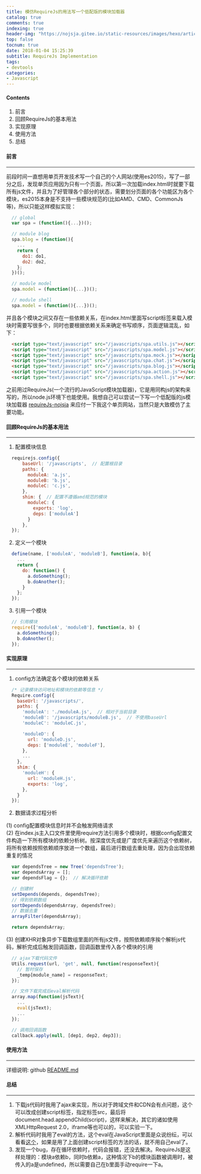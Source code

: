 ```yaml
---
title: 模仿RequireJs的用法写一个低配版的模块加载器
catalog: true
comments: true
indexing: true
header-img: "https://nojsja.gitee.io/static-resources/images/hexo/article_header/article_header.jpg"
top: false
tocnum: true
date: 2018-01-04 15:25:39
subtitle: RequireJs Implementation
tags: 
- devtools
categories:
- Javascript
---
```


#### Contents
1. 前言
2. 回顾RequireJs的基本用法
3. 实现原理
4. 使用方法
5. 总结

#### 前言
________

前段时间一直想用单页开发技术写一个自己的个人网站(使用es2015)，写了一部分之后，发现单页应用因为只有一个页面，所以第一次加载index.html时就要下载所有js文件，并且为了好管理各个部分的状态，需要划分页面的各个功能区为各个模块，es2015本身是不支持一些模块规范的(比如AMD、CMD、CommonJs等)，所以只能这样模拟实现：  

```js
  // global
  var spa = (function(){...})();

  // module blog
  spa.blog = (function(){
    ...
    return {
      do1: do1,
      do2: do2,
    };
  })();

  // module model
  spa.model = (function(){...})();

  // module shell
  spa.model = (function(){...})();
```

并且各个模块之间又存在一些依赖关系，在index.html里面写script标签来载入模块时需要写很多个，同时也要根据依赖关系来确定书写顺序，页面逻辑混乱，如下：  

```html
  <script type="text/javascript" src="/javascripts/spa.utils.js"></script>
  <script type="text/javascript" src="/javascripts/spa.model.js"></script>
  <script type="text/javascript" src="/javascripts/spa.mock.js"></script>
  <script type="text/javascript" src="/javascripts/spa.chat.js"></script>
  <script type="text/javascript" src="/javascripts/spa.blog.js"></script>
  <script type="text/javascript" src="/javascripts/spa.action.js"></script>
  <script type="text/javascript" src="/javascripts/spa.shell.js"></script>
```

之前用过RequireJs(一个流行的JavaScript模块加载器)，它是用同构js的架构来写的，所以node.js环境下也能使用。我想自己可以尝试一下写一个低配版的js模块加载器 [requireJs-nojsja](https://github.com/nojsja/requireJs-nojsja) 来应付一下我这个单页网站，当然只是大致模仿了主要功能。  

#### 回顾RequireJs的基本用法
__________________________

1. 配置模块信息  
```js
  requirejs.config({
      baseUrl: '/javascripts',  // 配置根目录
      paths: {
        moduleA: 'a.js',
        moduleB: 'b.js',
        moduleC: 'c.js',
      },
      shim: {  // 配置不遵循amd规范的模块
        moduleC: {
          exports: 'log',
          deps: ['moduleA']
        }
      },
  });
```
2. 定义一个模块  
```js
  define(name, ['moduleA', 'moduleB'], function(a, b){
    ...
    return {
      do: function() {
        a.doSomething();
        b.doAnother();
      }
    };
  });
```
3. 引用一个模块  
```js
  // 引用模块
  require(['moduleA', 'moduleB'], function(a, b) {
    a.doSomething();
    b.doAnother();
  });
```

#### 实现原理
____________

1. config方法确定各个模块的依赖关系  
```js
  /* 记录模块访问地址和模块的依赖等信息 */
  Require.config({
    baseUrl: '/javascripts/',
    paths: {
      'moduleA': './moduleA.js',  // 相对于当前目录
      'moduleB': '/javascripts/moduleB.js',  // 不使用baseUrl
      'moduleC': 'moduleC.js',

      'moduleD': {
        url: 'moduleD.js',
        deps: ['moduleE', 'moduleF'],
      },
      ...
    },
    shim: {
      'moduleH': {
        url: 'moduleH.js',
        exports: 'log',
      },
    }
  });
```

2. 数据请求过程分析  

(1) config配置模块信息时并不会触发网络请求  
(2) 在index.js主入口文件里使用require方法引用多个模块时，根据config配置文件构造一下所有模块的依赖分析树。按深度优先或是广度优先来遍历这个依赖树，将所有依赖按照依赖顺序放进一个数组，最后进行数组去重处理，因为会出现依赖重复的情况    

```js
  var dependsTree = new Tree('dependsTree');
  var dependsArray = [];
  var dependsFlag = {};  // 解决循环依赖

  // 创建树
  setDepends(depends, dependsTree);
  // 得到依赖数组
  sortDepends(dependsArray, dependsTree);
  // 数据去重
  arrayFilter(dependsArray);

  return dependsArray;
```

(3) 创建XHR对象异步下载数组里面的所有js文件，按照依赖顺序挨个解析js代码，解析完成后触发回调函数，回调函数里传入各个模块的引用  
  ```js
    // ajax下载代码文件
    Utils.request(url, 'get', null, function(responseText){
      // 暂时保存
      _temp[module_name] = responseText;
    });

    // 文件下载完成后eval解析代码
    array.map(function(jsText){
      ...
      eval(jsText);
      ...
    });

    // 调用回调函数
    callback.apply(null, [dep1, dep2, dep3]);
  ```

#### 使用方法
___________
详细说明: github [README.md](https://github.com/nojsja/requireJs-nojsja)

#### 总结
________

1. 下载js代码时我用了ajax来实现，所以对于跨域文件和CDN会有点问题，这个可以改成创建script标签，指定标签src，最后将document.head.appendChild(script)，这样来解决，其它的诸如使用XMLHttpRequest 2.0，iframe等也可以的，可以实验一下。
2. 解析代码时我用了eval的方法，这个eval在JavaScript里面是众说纷纭，可以看看[这个](https://www.zhihu.com/question/20591877)，如果是用了上面创建script标签的方法的话，就不用自己eval了。
3. 发现一个bug，存在循环依赖时，代码会报错，还没去解决。RequireJs是这样处理的：模块a依赖b，同时b依赖a，这种情况下b的模块函数被调用时，被传入的a是undefined，所以需要自己在b里面手动require一下a。